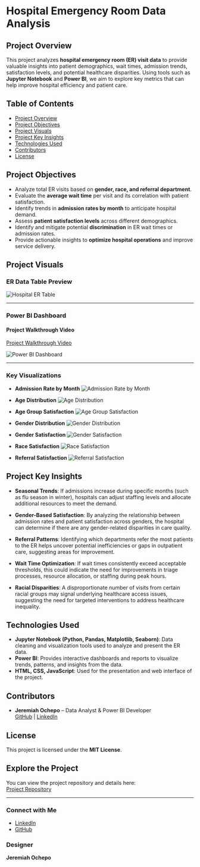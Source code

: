 # Hospital Emergency Room Data Analysis

## Project Overview
This project analyzes **hospital emergency room (ER) visit data** to provide valuable insights into patient demographics, wait times, admission trends, satisfaction levels, and potential healthcare disparities. Using tools such as **Jupyter Notebook** and **Power BI**, we aim to explore key metrics that can help improve hospital efficiency and patient care.

## Table of Contents
- [Project Overview](#project-overview)
- [Project Objectives](#project-objectives)
- [Project Visuals](#project-visuals)
- [Project Key Insights](#project-key-insights)
- [Technologies Used](#technologies-used)
- [Contributors](#contributors)
- [License](#license)

## Project Objectives
- Analyze total ER visits based on **gender, race, and referral department**.
- Evaluate the **average wait time** per visit and its correlation with patient satisfaction.
- Identify trends in **admission rates by month** to anticipate hospital demand.
- Assess **patient satisfaction levels** across different demographics.
- Identify and mitigate potential **discrimination** in ER wait times or admission rates.
- Provide actionable insights to **optimize hospital operations** and improve service delivery.

## Project Visuals

### ER Data Table Preview
![Hospital ER Table](assets/dataset_preview/hospital_emergency_table.png)

---

### Power BI Dashboard

#### Project Walkthrough Video
[Project Walkthrough Video](assets/power-bi-images/analysis/hospitap_emergency_analysis.mp4)

![Power BI Dashboard](assets/power-bi-images/analysis/hospital_emergency_analysis.png)

---

### Key Visualizations

- **Admission Rate by Month**
  ![Admission Rate by Month](assets/notebook-images/analysis/admission_rate_by_month.png)

- **Age Distribution**
  ![Age Distribution](assets/notebook-images/analysis/age_distribution.png)

- **Age Group Satisfaction**
  ![Age Group Satisfaction](assets/notebook-images/analysis/age_group_satisfaction.png)

- **Gender Distribution**
  ![Gender Distribution](assets/notebook-images/analysis/gender_distribution.png)

- **Gender Satisfaction**
  ![Gender Satisfaction](assets/notebook-images/analysis/gender_satisfaction.png)

- **Race Satisfaction**
  ![Race Satisfaction](assets/notebook-images/analysis/race_satisfaction.png)

- **Referral Satisfaction**
  ![Referral Satisfaction](assets/notebook-images/analysis/referral_satisfaction.png)

## Project Key Insights

- **Seasonal Trends**: If admissions increase during specific months (such as flu season in winter), hospitals can adjust staffing levels and allocate additional resources to meet the demand.
  
- **Gender-Based Satisfaction**: By analyzing the relationship between admission rates and patient satisfaction across genders, the hospital can determine if there are any gender-related disparities in care quality.
  
- **Referral Patterns**: Identifying which departments refer the most patients to the ER helps uncover potential inefficiencies or gaps in outpatient care, suggesting areas for improvement.
  
- **Wait Time Optimization**: If wait times consistently exceed acceptable thresholds, this could indicate the need for improvements in triage processes, resource allocation, or staffing during peak hours.
  
- **Racial Disparities**: A disproportionate number of visits from certain racial groups may signal underlying healthcare access issues, suggesting the need for targeted interventions to address healthcare inequality.

## Technologies Used
- **Jupyter Notebook (Python, Pandas, Matplotlib, Seaborn)**: Data cleaning and visualization tools used to analyze and present the ER data.
- **Power BI**: Provides interactive dashboards and reports to visualize trends, patterns, and insights from the data.
- **HTML, CSS, JavaScript**: Used for the presentation and web interface of the project.

## Contributors
- **Jeremiah Ochepo** – Data Analyst & Power BI Developer  
  [GitHub](https://github.com/ewache04) | [LinkedIn](https://www.linkedin.com/in/jeremiah-o-517729122/)

## License
This project is licensed under the **MIT License**.

## Explore the Project
You can view the project repository and details here:  
[Project Repository](https://github.com/ewache04/hospital-emergency-room)

---

### Connect with Me
- [LinkedIn](https://www.linkedin.com/in/jeremiah-o-517729122/)
- [GitHub](https://github.com/ewache04)

### Designer
**Jeremiah Ochepo**
